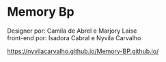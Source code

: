# Memory Bp

Designer por: Camila de Abrel e Marjory Laise <br>
front-end por: Isadora Cabral e Nyvila Carvalho

https://nyvilacarvalho.github.io/Memory-BP.github.io/
